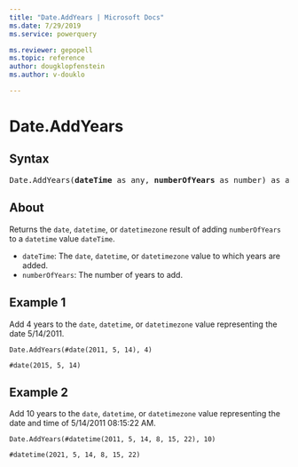 ```yaml
---
title: "Date.AddYears | Microsoft Docs"
ms.date: 7/29/2019
ms.service: powerquery

ms.reviewer: gepopell
ms.topic: reference
author: dougklopfenstein
ms.author: v-douklo

---
```

# Date.AddYears

## Syntax

<pre>
Date.AddYears(<b>dateTime</b> as any, <b>numberOfYears</b> as number) as any
</pre> 
  
## About  
Returns the `date`, `datetime`, or `datetimezone` result of adding `numberOfYears` to a `datetime` value `dateTime`. <ul> <li><code>dateTime</code>: The <code>date</code>, <code>datetime</code>, or <code>datetimezone</code> value to which years are added.</li> <li><code>numberOfYears</code>: The number of years to add.</li> </ul>

## Example 1
Add 4 years to the `date`, `datetime`, or `datetimezone` value representing the date 5/14/2011.

```powerquery-m
Date.AddYears(#date(2011, 5, 14), 4)
```

`#date(2015, 5, 14)`

## Example 2
Add 10 years to the `date`, `datetime`, or `datetimezone` value representing the date and time of 5/14/2011 08:15:22 AM.

```powerquery-m
Date.AddYears(#datetime(2011, 5, 14, 8, 15, 22), 10)
```

`#datetime(2021, 5, 14, 8, 15, 22)`
